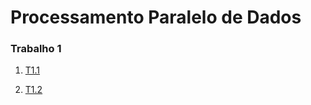 # Processamento Paralelo de Dados


### Trabalho 1

1. [T1.1](https://github.com/lfontesm/PPD/tree/main/t1.1)

2. [T1.2](https://github.com/lfontesm/PPD/tree/main/t1.2)
